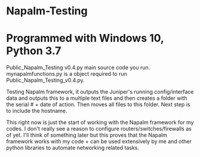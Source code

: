 # Napalm-Testing
# Programmed with Windows 10, Python 3.7

Public_Napalm_Testing v0.4.py main source code you run. mynapalmfunctions.py is a object required to run Public_Napalm_Testing_v0.4.py. 

Testing Napalm framework, it outputs the Juniper's running config/interface data and outputs this to a multiple text files and then creates a folder with the serial # + date of action. Then moves all files to this folder. Next step is to include the hostname.

This right now is just the start of working with the Napalm framework for my codes.
I don't really see a reason to configure routers/switches/firewalls as of yet. I'll think of something later but this proves that the Napalm framework works with my code + can be used extensively by me and other python libraries to automate networking related tasks.
